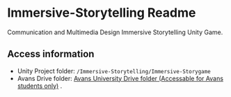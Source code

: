 # Immersive-Storytelling Readme
Communication and Multimedia Design Immersive Storytelling Unity Game.

## Access information
- Unity Project folder: `/Immersive-Storytelling/Immersive-Storygame`
- Avans Drive folder: [Avans University Drive folder (Accessable for Avans students only)](https://drive.google.com/drive/folders/1etGooO1QmqB12dzKRs5NvdGWpDE0Z-Jp?usp=sharing)
.
